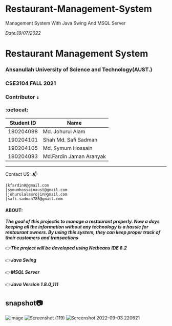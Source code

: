 # Restaurant-Management-System
Management System With Java Swing And MSQL Server

*Date:19/07/2022*
# Restaurant Management System
### Ahsanullah University of Science and Technology(AUST.)
### CSE3104 FALL 2021
### Contributor <kbd>↓</kbd><br/><br/>:octocat:

Student ID              |  Name
----------------------- | -------------
190204098               |  Md. Johurul Alam
190204101               |  Shah Md. Safi Sadman
190204105               |  Md. Symum Hossain
190204093               |  Md.Fardin Jaman Aranyak
----------------------------------------
Contact US: :mailbox_with_mail:

    |kfardin0@gmail.com
    |symumhossainaust@gmail.com
    |johurulalamrojin@gmail.com
    |safi.sadman786@gmail.com
    


#### ABOUT: <br/>

***The goal of this projectis to manage a restaurant properly.
Now a days keeping all the information without any technology is a hassle for
restaurant owners. By using this system, they can keep proper track of their
customers and transactions***

:point_right:***The project will be developed using Netbeans IDE 8.2<br/>***

:point_right:***Java Swing <br/>***

:point_right:***MSQL Server <br/>***

:point_right:***Java Version 1.8.0_111 <br/>***

## snapshot:camera:
![image](https://user-images.githubusercontent.com/64925270/178103232-933414c0-882e-4c9e-a775-f46ef83c76b8.png)
![Screenshot (119)](https://user-images.githubusercontent.com/64925270/188278496-875a02cd-dead-46e5-8384-b2a4d023b1cc.png)
![Screenshot 2022-09-03 220621](https://user-images.githubusercontent.com/64925270/188278917-95fd05a3-57c2-48be-a672-a22fea5f616b.png)

